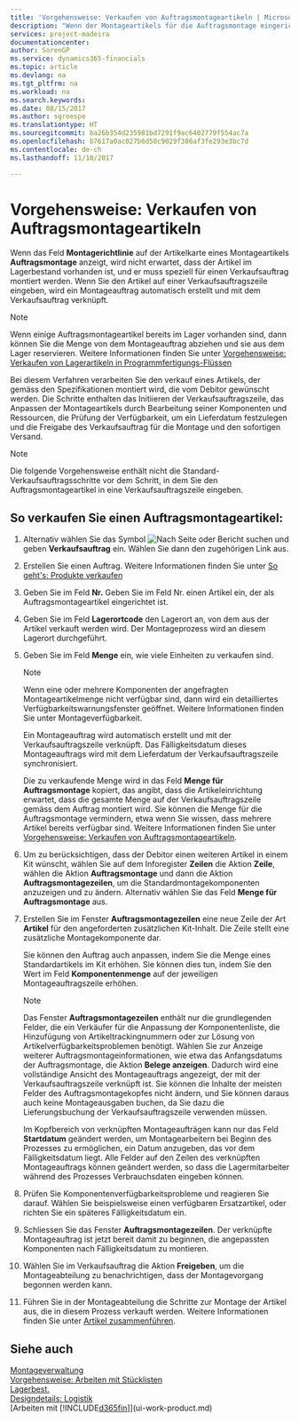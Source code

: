 ```yaml
---
title: 'Vorgehensweise: Verkaufen von Auftragsmontageartikeln | Microsoft Docs'
description: "Wenn der Montageartikels für die Auftragsmontage eingerichtet ist, dann nimmt der Standard-Verkaufsauftragsprozess an, dass der Artikel nicht auf Lager ist und für den jeweiligen Verkaufsauftrag speziell montiert werden muss. Wenn Sie den Artikel auf einer Verkaufsauftragszeile eingeben, wird ein Montageauftrag automatisch erstellt und mit dem Verkaufsauftrag verknüpft."
services: project-madeira
documentationcenter: 
author: SorenGP
ms.service: dynamics365-financials
ms.topic: article
ms.devlang: na
ms.tgt_pltfrm: na
ms.workload: na
ms.search.keywords: 
ms.date: 08/15/2017
ms.author: sgroespe
ms.translationtype: HT
ms.sourcegitcommit: ba26b354d235981bd7291f9ac6402779f554ac7a
ms.openlocfilehash: b7617a0ac027b6d50c9029f386af3fe293e3bc7d
ms.contentlocale: de-ch
ms.lasthandoff: 11/10/2017

---
```

# <a name="how-to-sell-items-assembled-to-order"></a>Vorgehensweise: Verkaufen von Auftragsmontageartikeln
Wenn das Feld **Montagerichtlinie** auf der Artikelkarte eines Montageartikels  **Auftragsmontage** anzeigt, wird nicht erwartet, dass der Artikel im Lagerbestand vorhanden ist, und er muss speziell für einen Verkaufsauftrag montiert werden. Wenn Sie den Artikel auf einer Verkaufsauftragszeile eingeben, wird ein Montageauftrag automatisch erstellt und mit dem Verkaufsauftrag verknüpft.  

> [!NOTE]  
>  Wenn einige Auftragsmontageartikel bereits im Lager vorhanden sind, dann können Sie die Menge von dem Montageauftrag abziehen und sie aus dem Lager reservieren. Weitere Informationen finden Sie unter [Vorgehensweise: Verkaufen von Lagerartikeln in Programmfertigungs-Flüssen](assembly-how-to-sell-assemble-to-order-items-and-inventory-items-together.md)  

Bei diesem Verfahren verarbeiten Sie den verkauf eines Artikels, der gemäss den Spezifikationen montiert wird, die vom Debitor gewünscht werden. Die Schritte enthalten das Initiieren der Verkaufsauftragszeile, das Anpassen der Montageartikels durch Bearbeitung seiner Komponenten und Ressourcen, die Prüfung der Verfügbarkeit, um ein Lieferdatum festzulegen und die Freigabe des Verkaufsauftrag für die Montage und den sofortigen Versand.  

> [!NOTE]  
>  Die folgende Vorgehensweise enthält nicht die Standard-Verkaufsauftragsschritte vor dem Schritt, in dem Sie den Auftragsmontageartikel in eine Verkaufsauftragszeile eingeben.  

## <a name="to-sell-an-item-that-is-assembled-to-order"></a>So verkaufen Sie einen Auftragsmontageartikel:  
1.  Alternativ wählen Sie das Symbol ![Nach Seite oder Bericht suchen](media/ui-search/search_small.png "Nach Seite oder Bericht suchen") und geben **Verkaufsauftrag** ein. Wählen Sie dann den zugehörigen Link aus.  
2.  Erstellen Sie einen Auftrag. Weitere Informationen finden Sie unter [So geht's: Produkte verkaufen](sales-how-sell-products.md)  
3.  Geben Sie im Feld **Nr.** Geben Sie im Feld Nr. einen Artikel ein, der als Auftragsmontageartikel eingerichtet ist.  
4.  Geben Sie im Feld **Lagerortcode** den Lagerort an, von dem aus der Artikel verkauft werden wird. Der Montageprozess wird an diesem Lagerort durchgeführt.  
5.  Geben Sie im Feld **Menge** ein, wie viele Einheiten zu verkaufen sind.  

    > [!NOTE]  
    >  Wenn eine oder mehrere Komponenten der angefragten Montageartikelmenge nicht verfügbar sind, dann wird ein detailliertes Verfügbarkeitswarnungsfenster geöffnet. Weitere Informationen finden Sie unter Montageverfügbarkeit.  

    Ein Montageauftrag wird automatisch erstellt und mit der Verkaufsauftragszeile verknüpft. Das Fälligkeitsdatum dieses Montageauftrags wird mit dem Lieferdatum der Verkaufsauftragszeile synchronisiert.  

    Die zu verkaufende Menge wird in das Feld **Menge für Auftragsmontage** kopiert, das angibt, dass die Artikeleinrichtung erwartet, dass die gesamte Menge auf der Verkaufsauftragszeile gemäss dem Auftrag montiert wird. Sie können die Menge für die Auftragsmontage vermindern, etwa wenn Sie wissen, dass mehrere Artikel bereits verfügbar sind. Weitere Informationen finden Sie unter [Vorgehensweise: Verkaufen von Auftragsmontageartikeln](assembly-how-to-sell-inventory-items-in-assemble-to-order-flows.md).  

6.  Um zu berücksichtigen, dass der Debitor einen weiteren Artikel in einem Kit wünscht, wählen Sie auf dem Inforegister **Zeilen** die Aktion **Zeile**, wählen die Aktion **Auftragsmontage** und dann die Aktion **Auftragsmontagezeilen**, um die Standardmontagekomponenten anzuzeigen und zu ändern. Alternativ wählen Sie das Feld **Menge für Auftragsmontage** aus.  
7.  Erstellen Sie im Fenster **Auftragsmontagezeilen** eine neue Zeile der Art **Artikel** für den angeforderten zusätzlichen Kit-Inhalt. Die Zeile stellt eine zusätzliche Montagekomponente dar.  

    Sie können den Auftrag auch anpassen, indem Sie die Menge eines Standardartikels im Kit erhöhen. Sie können dies tun, indem Sie den Wert im Feld **Komponentenmenge** auf der jeweiligen Montageauftragszeile erhöhen.  

    > [!NOTE]  
    >  Das Fenster **Auftragsmontagezeilen** enthält nur die grundlegenden Felder, die ein Verkäufer für die Anpassung der Komponentenliste, die Hinzufügung von Artikeltrackingnummern oder zur Lösung von Artikelverfügbarkeitsproblemen benötigt. Wählen Sie zur Anzeige weiterer Auftragsmontageinformationen, wie etwa das Anfangsdatums der Auftragsmontage, die Aktion **Belege anzeigen**. Dadurch wird eine vollständige Ansicht des Montageauftrags angezeigt, der mit der Verkaufsauftragszeile verknüpft ist. Sie können die Inhalte der meisten Felder des Auftragsmontagekopfes nicht ändern, und Sie können daraus auch keine Montageausgaben buchen, da Sie dazu die Lieferungsbuchung der Verkaufsauftragszeile verwenden müssen.  
    >   
    >  Im Kopfbereich von verknüpften Montageaufträgen kann nur das Feld **Startdatum** geändert werden, um Montagearbeitern bei Beginn des Prozesses zu ermöglichen, ein Datum anzugeben, das vor dem Fälligkeitsdatum liegt. Alle Felder auf den Zeilen des verknüpften Montageauftrags können geändert werden, so dass die Lagermitarbeiter während des Prozesses Verbrauchsdaten eingeben können.  

8.  Prüfen Sie Komponentenverfügbarkeitsprobleme und reagieren Sie darauf. Wählen Sie beispielsweise einen verfügbaren Ersatzartikel, oder richten Sie ein späteres Fälligkeitsdatum ein.  
9. Schliessen Sie das Fenster **Auftragsmontagezeilen**. Der verknüpfte Montageauftrag ist jetzt bereit damit zu beginnen, die angepassten Komponenten nach Fälligkeitsdatum zu montieren.  
10. Wählen Sie im Verkaufsauftrag die Aktion **Freigeben**, um die Montageabteilung zu benachrichtigen, dass der Montagevorgang begonnen werden kann.  
11. Führen Sie in der Montageabteilung die Schritte zur Montage der Artikel aus, die in diesem Prozess verkauft werden. Weitere Informationen finden Sie unter [Artikel zusammenführen](assembly-how-to-assemble-items.md).  

## <a name="see-also"></a>Siehe auch  
[Montageverwaltung](assembly-assemble-items.md)  
[Vorgehensweise: Arbeiten mit Stücklisten](inventory-how-work-BOMs.md)  
[Lagerbest.](inventory-manage-inventory.md)  
[Designdetails: Logistik](design-details-warehouse-management.md)  
[Arbeiten mit [!INCLUDE[d365fin](includes/d365fin_md.md)]](ui-work-product.md)

